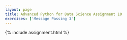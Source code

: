 ```yaml
---
layout: page
title: Advanced Python for Data Science Assignment 10
exercises: ['Message Passing 3']
---
```


{% include assignment.html %}
